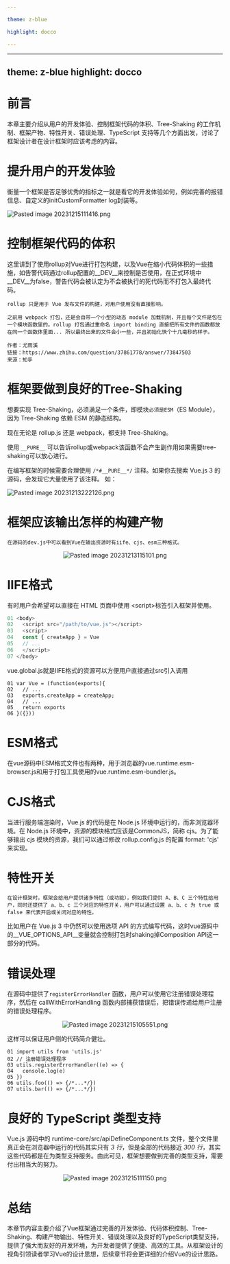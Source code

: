 ```yaml
---

theme: z-blue

highlight: docco

---
```

---
theme: z-blue
highlight: docco
---
# 前言
本章主要介绍从用户的开发体验、控制框架代码的体积、Tree-Shaking 的工作机制、框架产物、特性开关、错误处理、TypeScript 支持等几个方面出发，讨论了框架设计者在设计框架时应该考虑的内容。
# 提升用户的开发体验

衡量一个框架是否足够优秀的指标之一就是看它的开发体验如何，例如完善的报错信息、自定义的initCustomFormatter log封装等。

![Pasted image 20231215111416.png](https://p3-juejin.byteimg.com/tos-cn-i-k3u1fbpfcp/9e68c604e7694c3ba426053c26421244~tplv-k3u1fbpfcp-jj-mark:0:0:0:0:q75.image#?w=886&h=515&s=47979&e=png&b=1f1f1f)

# 控制框架代码的体积

这里讲到了使用rollup对Vue进行打包构建，以及Vue在缩小代码体积的一些措施，如告警代码通过rollup配置的__DEV__来控制是否使用，在正式环境中__DEV__为false，警告代码会被认定为不会被执行的死代码而不打包入最终代码。

	rollup 只是用于 Vue 发布文件的构建，对用户使用没有直接影响。
	
	之前用 webpack 打包，还是会自带一个小型的动态 module 加载机制，并且每个文件是包在一个模块函数里的。rollup 打包通过重命名 import binding 直接把所有文件的函数都放在同一个函数体里面... 所以最终出来的文件会小一些，并且初始化快个十几毫秒的样子。
	  
	作者：尤雨溪  
	链接：https://www.zhihu.com/question/37861778/answer/73847503  
	来源：知乎  

# 框架要做到良好的Tree-Shaking

想要实现 Tree-Shaking，必须满足一个条件，即模块`必须是ESM`（ES Module），因为 Tree-Shaking 依赖 ESM 的静态结构。

现在无论是 rollup.js 还是 webpack，都支持 Tree-Shaking。

使用 `__PURE__` 可以告诉rollup或webpack该函数不会产生副作用如果需要tree-shaking可以放心进行。

在编写框架的时候需要合理使用 `/*#__PURE__*/` 注释。如果你去搜索 Vue.js 3 的源码，会发现它大量使用了该注释。
如：

![Pasted image 20231213222126.png](https://p1-juejin.byteimg.com/tos-cn-i-k3u1fbpfcp/ab0491fca118402e808ca06dc074f138~tplv-k3u1fbpfcp-jj-mark:0:0:0:0:q75.image#?w=1216&h=422&s=121774&e=png&b=202020)

# 框架应该输出怎样的构建产物
	在源码的dev.js中可以看到Vue在输出资源时有iife、cjs、esm三种格式。


<p align=center><img src="https://p9-juejin.byteimg.com/tos-cn-i-k3u1fbpfcp/e6e2c2c7e21d4102a4d12c4aaabe75d5~tplv-k3u1fbpfcp-jj-mark:0:0:0:0:q75.image#?w=495&h=367&s=28167&e=png&b=1f1f1f" alt="Pasted image 20231213115101.png"  /></p>

# IIFE格式

有时用户会希望可以直接在 HTML 页面中使用 \<script>标签引入框架并使用。

~~~JavaScript
01 <body>
02   <script src="/path/to/vue.js"></script>
03   <script>
04   const { createApp } = Vue
05   // ...
06   </script>
07 </body>
~~~

vue.global.js就是IIFE格式的资源可以方便用户直接通过src引入调用

~~~
01 var Vue = (function(exports){
02   // ...
03   exports.createApp = createApp;
04   // ...
05   return exports
06 }({}))
~~~

# ESM格式

在vue源码中ESM格式文件也有两种，用于浏览器的vue.runtime.esm-browser.js和用于打包工具使用的vue.runtime.esm-bundler.js。

# CJS格式

当进行服务端渲染时，Vue.js 的代码是在 Node.js 环境中运行的，而非浏览器环境。在 Node.js 环境中，资源的模块格式应该是CommonJS，简称 cjs。为了能够输出 cjs 模块的资源，我们可以通过修改 rollup.config.js 的配置 format: 'cjs' 来实现。

# 特性开关

	在设计框架时，框架会给用户提供诸多特性（或功能），例如我们提供 A、B、C 三个特性给用户，同时还提供了 a、b、c 三个对应的特性开关，用户可以通过设置 a、b、c 为 true 或false 来代表开启或关闭对应的特性。

比如用户在 Vue.js 3 中仍然可以使用选项 API 的方式编写代码，这时vue源码中的__VUE_OPTIONS_API__变量就会控制打包时shaking掉Composition API这一部分的代码。

# 错误处理

在源码中提供了`registerErrorHandler` 函数，用户可以使用它注册错误处理程序，然后在 callWithErrorHandling 函数内部捕获错误后，把错误传递给用户注册的错误处理程序。

<p align=center><img src="https://p6-juejin.byteimg.com/tos-cn-i-k3u1fbpfcp/41f51875c507469fa2650d211fd24747~tplv-k3u1fbpfcp-jj-mark:0:0:0:0:q75.image#?w=593&h=179&s=16296&e=png&b=1f1f1f" alt="Pasted image 20231215105551.png"  /></p>

这样可以保证用户侧的代码简介健壮。

~~~
01 import utils from 'utils.js'
02 // 注册错误处理程序
03 utils.registerErrorHandler((e) => {
04   console.log(e)
05 })
06 utils.foo(() => {/*...*/})
07 utils.bar(() => {/*...*/})
~~~

# 良好的 TypeScript 类型支持

Vue.js 源码中的 runtime-core/src/apiDefineComponent.ts 文件，整个文件里真正会在浏览器中运行的代码其实只有 *3 行*，但是全部的代码接近 *300 行*，其实这些代码都是在为类型支持服务。由此可见，框架想要做到完善的类型支持，需要付出相当大的努力。

<p align=center><img src="https://p1-juejin.byteimg.com/tos-cn-i-k3u1fbpfcp/194f3bee3331452199e2b21108ce7728~tplv-k3u1fbpfcp-jj-mark:0:0:0:0:q75.image#?w=703&h=282&s=34896&e=png&b=1f1f1f" alt="Pasted image 20231215111150.png"  /></p>

# 总结
本章节内容主要介绍了Vue框架通过完善的开发体验、代码体积控制、Tree-Shaking、构建产物输出、特性开关、错误处理以及良好的TypeScript类型支持，提供了强大而友好的开发环境，为开发者提供了便捷、高效的工具。从框架设计的视角引领读者学习Vue的设计思想，后续章节将会更详细的介绍Vue的设计思路。

